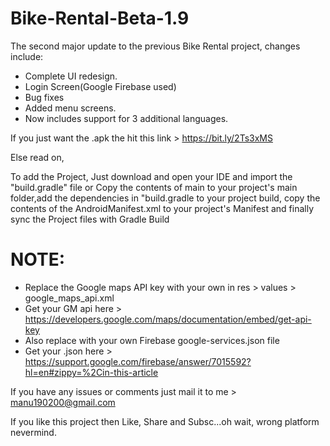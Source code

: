 # Bike-Rental-Beta-1.9
The second major update to the previous Bike Rental project, changes include:
* Complete UI redesign.
* Login Screen(Google Firebase used)
* Bug fixes
* Added menu screens.
* Now includes support for 3 additional languages.

If you just want the .apk the hit this link > https://bit.ly/2Ts3xMS

Else read on,

To add the Project, Just download and open your IDE and import the "build.gradle" file 
or 
Copy the contents of main to your project's main folder,add the dependencies in "build.gradle to your
project build, copy the contents of the AndroidManifest.xml to your project's Manifest and finally 
sync the Project files with Gradle Build

# NOTE:
* Replace the Google maps API key with your own in res > values > google_maps_api.xml
* Get your GM api here > https://developers.google.com/maps/documentation/embed/get-api-key
* Also replace with your own Firebase google-services.json file
* Get your .json here > https://support.google.com/firebase/answer/7015592?hl=en#zippy=%2Cin-this-article
      
If you have any issues or comments just mail it to me > manu190200@gmail.com

If you like this project then Like, Share and Subsc...oh wait, wrong platform nevermind.
